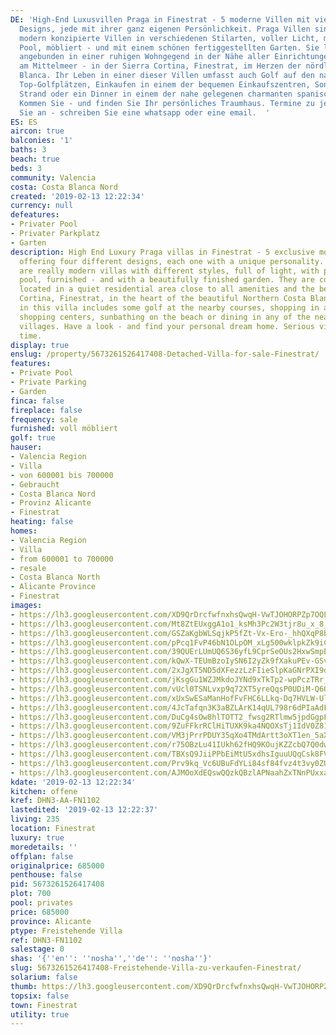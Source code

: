 ```yaml
---
DE: 'High-End Luxusvillen Praga in Finestrat - 5 moderne Villen mit vier verschiedenen
  Designs, jede mit ihrer ganz eigenen Persönlichkeit. Praga Villen sind wirklich
  modern konzipierte Villen in verschiedenen Stilarten, voller Licht, mit privatem
  Pool, möbliert - und mit einem schönen fertiggestellten Garten. Sie liegen perfekt
  angebunden in einer ruhigen Wohngegend in der Nähe aller Einrichtungen und der Sandstrände
  am Mittelmeer - in der Sierra Cortina, Finestrat, im Herzen der nördlichen Costa
  Blanca. Ihr Leben in einer dieser Villen umfasst auch Golf auf den nahe gelegenen
  Top-Golfplätzen, Einkaufen in einem der bequemen Einkaufszentren, Sonnenbaden am
  Strand oder ein Dinner in einem der nahe gelegenen charmanten spanischen Dörfer.
  Kommen Sie - und finden Sie Ihr persönliches Traumhaus. Termine zu jeder Zeit. Rufen
  Sie an - schreiben Sie eine whatsapp oder eine email.  '
ES: ES
aircon: true
balconies: '1'
baths: 3
beach: true
beds: 3
community: Valencia
costa: Costa Blanca Nord
created: '2019-02-13 12:22:34'
currency: null
defeatures:
- Privater Pool
- Privater Parkplatz
- Garten
description: High End Luxury Praga villas in Finestrat - 5 exclusive modern villas,
  offering four different designs, each one with a unique personality. Praga villas
  are really modern villas with different styles, full of light, with private swimming
  pool, furnished - and with a beautifully finished garden. They are conveniently
  located in a quiet residential area close to all amenities and the beaches. In Sierra
  Cortina, Finestrat, in the heart of the beautiful Northern Costa Blanca. Your life
  in this villa includes some golf at the nearby courses, shopping in any of the convenient
  shopping centers, sunbathing on the beach or dining in any of the nearby charming
  villages. Have a look - and find your personal dream home. Serious viewing at any
  time.
display: true
enslug: /property/5673261526417408-Detached-Villa-for-sale-Finestrat/
features:
- Private Pool
- Private Parking
- Garden
finca: false
fireplace: false
frequency: sale
furnished: voll möbliert
golf: true
hauser:
- Valencia Region
- Villa
- von 600001 bis 700000
- Gebraucht
- Costa Blanca Nord
- Provinz Alicante
- Finestrat
heating: false
homes:
- Valencia Region
- Villa
- from 600001 to 700000
- resale
- Costa Blanca North
- Alicante Province
- Finestrat
images:
- https://lh3.googleusercontent.com/XD9QrDrcfwfnxhsQwqH-VwTJOHORPZp7OQLK4Jz48NzPJb1YFbk_A3L9zu9xnZ6J9Ocjx0TmL3nP6vI_qOOX6Q=w640-rj-e30-l100
- https://lh3.googleusercontent.com/Mt8ZtEUxggA1o1_ksMh3Pc2W3tjr8u_x_8_lozOiGISNuA5Jhxl9OOt8TpDKZgw2oQpE284A8i0w-KXMh02gQQ=w640-rj-e30-l100
- https://lh3.googleusercontent.com/GSZaKgbWLSqjkP5fZt-Vx-Ero-_hhQXqP8bdftZZsrcZXHDzyNPhQPW7MULvqYDtpBWCRLGimm4-5N4g4sS3XQ=w640-rj-e30-l100
- https://lh3.googleusercontent.com/pPcq1FvP46bN1OLpOM_xLg500wklpkZk9iCSJaAgKKdjoKYbkVvfYfn7VllSg93yawsO0fShAKJk8RZ0pGtf=w640-rj-e30-l100
- https://lh3.googleusercontent.com/39QUErLUmUQ6S36yfL9CprSeOUs2HxwSmpEzg-OcqG9welImGdgCEktGFYBg5ZMaaXcZxgDQmCMFu_H_zVS3fA=w640-rj-e30-l100
- https://lh3.googleusercontent.com/kQwX-TEUmBzoIySN6I2yZk9fXakuPEv-GSv89MpfBmlOGvtRdPNBtWpW_I1nzxWLSaC74WjirKOnP9PIbUc=w640-rj-e30-l100
- https://lh3.googleusercontent.com/2xJgXT5ND5dXFezzLzFIieSlpKaGNrPXI9dn8-4f_9Nbdn9IcQAgH-6keEVF3seUuQt0PQqmsj7dnyy91vCT=w640-rj-e30-l100
- https://lh3.googleusercontent.com/jKsgGu1WZJMkdoJYNd9xTkTp2-wpPczTRr_rLiPkNyLhH0AyC8nDM-lIR0b2OgLKyiL12onbdth9PahuzkNi=w640-rj-e30-l100
- https://lh3.googleusercontent.com/vUcl0TSNLvxp9q72XT5yreQqsP0UDiM-Q6Qf5PkcRo0-SSVe4LNEFFOwRrd0gTcPTq7YUpyip-Imvb6QL8cLGg=w640-rj-e30-l100
- https://lh3.googleusercontent.com/xUxSwESaManHofFvFHC6LLkq-Dq7HVLW-Ulun8odQgON6jfb3oGNCv_374My-IzOdgMoheLF3xPeu4QoXEGY=w640-rj-e30-l100
- https://lh3.googleusercontent.com/4JcTafqn3K3aBZLArK14qUL798r6dPIaAdFLkO0NRipCwRfxNm0emg6xYAVLYuNCd968OAtlLJqWhgQIDQG-=w640-rj-e30-l100
- https://lh3.googleusercontent.com/DuCg4sOw8hlTOTT2_fwsg2RTlmw5jpdGgpFnXIlPMFW8owb6CmGAQQAa9RkzRPo4n1yddUgTv__G5f_n9xuGMA=w640-rj-e30-l100
- https://lh3.googleusercontent.com/9ZuFFkrRClHiTUXK9ka4NQOXsTj1IdV0Z81S6mJbvTeLBfWak0fW7PzvYXC75Rnq2NiE5s2y57z7a8hwpsx_=w640-rj-e30-l100
- https://lh3.googleusercontent.com/VM3jPrrPDUY35qXo4TMdArtt3oXT1en_5aXzaqi6OT7bDFuF-P1qExXaagS8EZvBwTcH5-WpOgoYOvWHHjEyDg=w640-rj-e30-l100
- https://lh3.googleusercontent.com/r75OBzLu41IUkh62fHQ9KOujKZZcbQ7Q0dw6wWJwzn13wlSTweZhI1ZRk8KXpm0lNbZo8-pPrtbXY-mIdV8=w640-rj-e30-l100
- https://lh3.googleusercontent.com/TBXsQ9JiiPPbEiMtU5xdhsIguuUQqCsk8FV4XB9jTxK-Lu3jevp6VEYUtR3Kv4fpqZxXgqF9Y_5Mxpv3ZPlsRQ=w640-rj-e30-l100
- https://lh3.googleusercontent.com/Prv9kq_Vc6UBuFdYLi84sf84fvz4t3vy0ZU_OEDUSVb12148J-5wKq6hRFkT5porYYVBc8PuDR0qMvmQaTFI6w=w640-rj-e30-l100
- https://lh3.googleusercontent.com/AJMOoXdEQswQQzkQBzlAPNaahZxTNnPUxxa8-1yZM1E1Db206lRNrb48Eno57uGAf_wGP9odvxiJQE9ULw9FqA=w640-rj-e30-l100
kdate: '2019-02-13 12:22:34'
kitchen: offene
kref: DHN3-AA-FN1102
lastedited: '2019-02-13 12:22:37'
living: 235
location: Finestrat
luxury: true
moredetails: ''
offplan: false
originalprice: 685000
penthouse: false
pid: 5673261526417408
plot: 700
pool: privates
price: 685000
province: Alicante
ptype: Freistehende Villa
ref: DHN3-FN1102
salestage: 0
shas: '{''en'': ''nosha'',''de'': ''nosha''}'
slug: 5673261526417408-Freistehende-Villa-zu-verkaufen-Finestrat/
solarium: false
thumb: https://lh3.googleusercontent.com/XD9QrDrcfwfnxhsQwqH-VwTJOHORPZp7OQLK4Jz48NzPJb1YFbk_A3L9zu9xnZ6J9Ocjx0TmL3nP6vI_qOOX6Q=w400-h240-n-rj-e30-l100
topsix: false
town: Finestrat
utility: true
---
```

